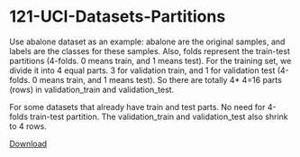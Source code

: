 # 121-UCI-Datasets-Partitions

Use abalone dataset as an example: abalone are the original samples, and labels are the classes for these samples. Also, folds represent the train-test partitions (4-folds. 0 means train, and 1 means test). For the training set, we divide it into 4 equal parts. 3 for validation train, and 1 for validation test (4-folds. 0 means train, and 1 means test). So there are totally 4* 4=16 parts (rows) in validation_train and validation_test.

For some datasets that already have train and test parts. No need for 4-folds train-test partition. The validation_train and validation_test also shrink to 4 rows.

[Download](https://drive.google.com/open?id=1Jtd3OlmdjQMuAxWUIQqGgpavzLCUhmdq)
